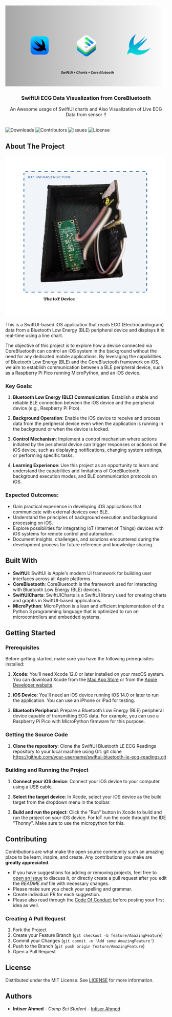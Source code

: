 <br/>
<p align="center">
  <a href="https://github.com/intiserahmed/SwiftUI-ECG-Readings-PiPicoW">
    <img src="mobile.png" alt="Logo" >
  </a>

  <h3 align="center">SwiftUi ECG Data Visualization from CoreBluetooth</h3>

  <p align="center">
    An Awesome usage of SwiftUI charts and Also Visualization of Live ECG Data from sensor !!
    <br/>
    <br/>
  </p>
</p>

![Downloads](https://img.shields.io/github/downloads/intiserahmed/SwiftUI-ECG-Readings-PiPicoW/total) ![Contributors](https://img.shields.io/github/contributors/intiserahmed/SwiftUI-ECG-Readings-PiPicoW?color=dark-green) ![Issues](https://img.shields.io/github/issues/intiserahmed/SwiftUI-ECG-Readings-PiPicoW) ![License](https://img.shields.io/github/license/intiserahmed/SwiftUI-ECG-Readings-PiPicoW) 

## About The Project

<img src="IoT.png" alt="Screen Shot" width="500" height="500">

This is a SwiftUI-based iOS application that reads ECG (Electrocardiogram) data from a Bluetooth Low Energy (BLE) peripheral device and displays it in real-time using a line chart.


The objective of this project is to explore how a device connected via CoreBluetooth can control an iOS system in the background without the need for any dedicated mobile applications. By leveraging the capabilities of Bluetooth Low Energy (BLE) and the CoreBluetooth framework on iOS, we aim to establish communication between a BLE peripheral device, such as a Raspberry Pi Pico running MicroPython, and an iOS device.

### Key Goals:

1. **Bluetooth Low Energy (BLE) Communication**: Establish a stable and reliable BLE connection between the iOS device and the peripheral device (e.g., Raspberry Pi Pico).

2. **Background Operation**: Enable the iOS device to receive and process data from the peripheral device even when the application is running in the background or when the device is locked.

3. **Control Mechanism**: Implement a control mechanism where actions initiated by the peripheral device can trigger responses or actions on the iOS device, such as displaying notifications, changing system settings, or performing specific tasks.

4. **Learning Experience**: Use this project as an opportunity to learn and understand the capabilities and limitations of CoreBluetooth, background execution modes, and BLE communication protocols on iOS.

### Expected Outcomes:

- Gain practical experience in developing iOS applications that communicate with external devices over BLE.
- Understand the principles of background execution and background processing on iOS.
- Explore possibilities for integrating IoT (Internet of Things) devices with iOS systems for remote control and automation.
- Document insights, challenges, and solutions encountered during the development process for future reference and knowledge sharing.



## Built With

- **SwiftUI**: SwiftUI is Apple's modern UI framework for building user interfaces across all Apple platforms.
- **CoreBluetooth**: CoreBluetooth is the framework used for interacting with Bluetooth Low Energy (BLE) devices.
- **SwiftUICharts**: SwiftUICharts is a SwiftUI library used for creating charts and graphs in SwiftUI-based applications.
- **MicroPython**: MicroPython is a lean and efficient implementation of the Python 3 programming language that is optimized to run on microcontrollers and embedded systems.

## Getting Started

### Prerequisites

Before getting started, make sure you have the following prerequisites installed:

1. **Xcode**: You'll need Xcode 12.0 or later installed on your macOS system. You can download Xcode from the [Mac App Store](https://apps.apple.com/us/app/xcode/id497799835?mt=12) or from the [Apple Developer website](https://developer.apple.com/xcode/).

2. **iOS Device**: You'll need an iOS device running iOS 14.0 or later to run the application. You can use an iPhone or iPad for testing.

3. **Bluetooth Peripheral**: Prepare a Bluetooth Low Energy (BLE) peripheral device capable of transmitting ECG data. For example, you can use a Raspberry Pi Pico with MicroPython firmware for this purpose.

### Getting the Source Code

1. **Clone the repository**: Clone the SwiftUI Bluetooth LE ECG Readings repository to your local machine using Git: git clone https://github.com/your-username/swiftui-bluetooth-le-ecg-readings.git

### Building and Running the Project

1. **Connect your iOS device**: Connect your iOS device to your computer using a USB cable.

2. **Select the target device**: In Xcode, select your iOS device as the build target from the dropdown menu in the toolbar.

3. **Build and run the project**: Click the "Run" button in Xcode to build and run the project on your iOS device. For IoT run the code throught the IDE "Thonny". Make sure to use the micropython for this.

## Contributing

Contributions are what make the open source community such an amazing place to be learn, inspire, and create. Any contributions you make are **greatly appreciated**.
* If you have suggestions for adding or removing projects, feel free to [open an issue](https://github.com/intiserahmed/SwiftUI-ECG-Readings-PiPicoW/issues/new) to discuss it, or directly create a pull request after you edit the *README.md* file with necessary changes.
* Please make sure you check your spelling and grammar.
* Create individual PR for each suggestion.
* Please also read through the [Code Of Conduct](https://github.com/intiserahmed/SwiftUI-ECG-Readings-PiPicoW/blob/main/CODE_OF_CONDUCT.md) before posting your first idea as well.

### Creating A Pull Request

1. Fork the Project
2. Create your Feature Branch (`git checkout -b feature/AmazingFeature`)
3. Commit your Changes (`git commit -m 'Add some AmazingFeature'`)
4. Push to the Branch (`git push origin feature/AmazingFeature`)
5. Open a Pull Request

## License

Distributed under the MIT License. See [LICENSE](https://github.com/intiserahmed/SwiftUI-ECG-Readings-PiPicoW/blob/main/LICENSE.md) for more information.

## Authors

* **Intiser Ahmed** - *Comp Sci Student* - [Intiser Ahmed](https://github.com/intiserahmed/) 


